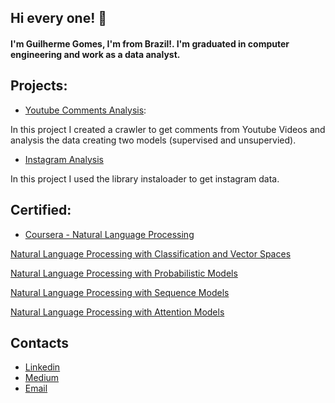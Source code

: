 ## Hi every one! 👋
#### I'm Guilherme Gomes, I'm from Brazil!. I'm graduated in computer engineering and work as a data analyst.

## Projects:

- [Youtube Comments Analysis](https://github.com/gomesgui06/youtube_analysis):

In this project I created a crawler to get comments from Youtube Videos and analysis the data creating two models (supervised and unsupervied).

- [Instagram Analysis](https://github.com/gomesgui06/instagram_analytics/tree/master)

In this project I used the library instaloader to get instagram data.

## Certified:
- [Coursera - Natural Language Processing](https://coursera.org/share/f6c58105d35908c7bbd5376f25554ed7)

[Natural Language Processing with Classification and Vector Spaces](https://github.com/gomesgui06/Coursera-NLP/tree/master/Curso%2001%20-%20Natural%20Language%20Processing%20with%20Classification%20and%20Vector%20Spaces)

[Natural Language Processing with Probabilistic Models](https://github.com/gomesgui06/Coursera-NLP/tree/master/Curso%2002%20-%20Natural%20Language%20Processing%20with%20Probabilistic%20Models)

[Natural Language Processing with Sequence Models](https://github.com/gomesgui06/Coursera-NLP/tree/master/Curso%2003%20-%20Natural%20Language%20Processing%20with%20Sequence%20Models)

[Natural Language Processing with Attention Models](https://github.com/gomesgui06/Coursera-NLP/tree/master/Curso%2004%20-%20Natural%20Language%20Processing%20with%20Attention%20Models)


## Contacts

- [Linkedin](https://www.linkedin.com/in/guilherme-gomes-06/)
- [Medium](https://gomesguilherme.medium.com/)
- [Email](gg.gomesguilherm@gmail.com)
